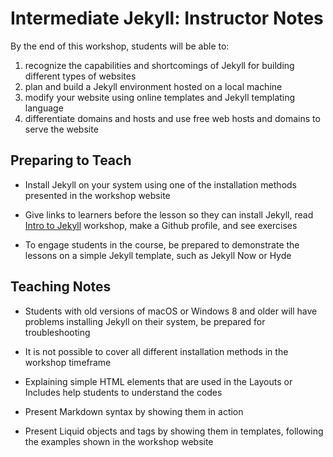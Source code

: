 # Intermediate Jekyll: Instructor Notes

By the end of this workshop, students will be able to:
1. recognize the capabilities and shortcomings of Jekyll for building different types of websites
2. plan and build a Jekyll environment hosted on a local machine
3. modify your website using online templates and Jekyll templating language
4. differentiate domains and hosts and use free web hosts and domains to serve the website

## Preparing to Teach

- Install Jekyll on your system using one of the installation methods presented in the workshop website

- Give links to learners before the lesson so they can install Jekyll, read [Intro to Jekyll](https://ubc-library-rc.github.io/intro-jekyll/) workshop, make a Github profile, and see exercises

- To engage students in the course, be prepared to demonstrate the lessons on a simple Jekyll template, such as Jekyll Now or Hyde

## Teaching Notes

- Students with old versions of macOS or Windows 8 and older will have problems installing Jekyll on their system, be prepared for troubleshooting

- It is not possible to cover all different installation methods in the workshop timeframe

- Explaining simple HTML elements that are used in the Layouts or Includes help students to understand the codes

- Present Markdown syntax by showing them in action

- Present Liquid objects and tags by showing them in templates, following the examples shown in the workshop website